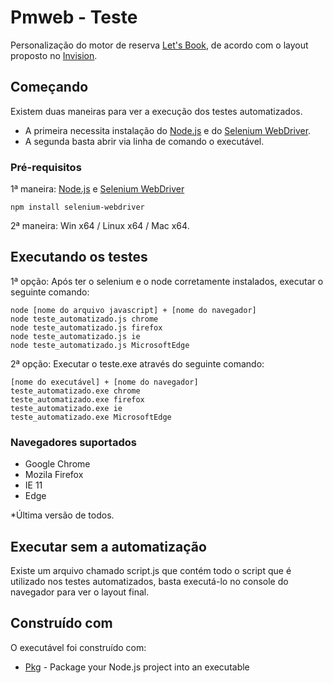 # Pmweb - Teste

Personalização do motor de reserva [Let's Book](https://demo.letsbook.com.br/D/Reserva?cidade=NYC), de acordo com o layout proposto no [Invision](https://invis.io/X5BHNPZ78).

## Começando

Existem duas maneiras para ver a execução dos testes automatizados. 
- A primeira necessita instalação do [Node.js](https://nodejs.org/en/download/) e do [Selenium WebDriver](https://www.npmjs.com/package/selenium-webdriver). 
- A segunda basta abrir via linha de comando o executável.

### Pré-requisitos

1ª maneira: [Node.js](https://nodejs.org/en/download/) e [Selenium WebDriver](https://www.npmjs.com/package/selenium-webdriver) 
```
npm install selenium-webdriver
```

2ª maneira: Win x64 / Linux x64 / Mac x64.

## Executando os testes

1ª opção: Após ter o selenium e o node corretamente instalados, executar o seguinte comando:

```
node [nome do arquivo javascript] + [nome do navegador]
node teste_automatizado.js chrome
node teste_automatizado.js firefox
node teste_automatizado.js ie
node teste_automatizado.js MicrosoftEdge
```

2ª opção: Executar o teste.exe através do seguinte comando:

```
[nome do executável] + [nome do navegador]
teste_automatizado.exe chrome
teste_automatizado.exe firefox
teste_automatizado.exe ie
teste_automatizado.exe MicrosoftEdge
```

### Navegadores suportados

- Google Chrome
- Mozila Firefox
- IE 11
- Edge

*Última versão de todos.

## Executar sem a automatização

Existe um arquivo chamado script.js que contém todo o script que é utilizado nos testes automatizados, basta executá-lo no console do navegador para ver o layout final.

## Construído com

O executável foi construído com:

* [Pkg](https://github.com/zeit/pkg) - Package your Node.js project into an executable
